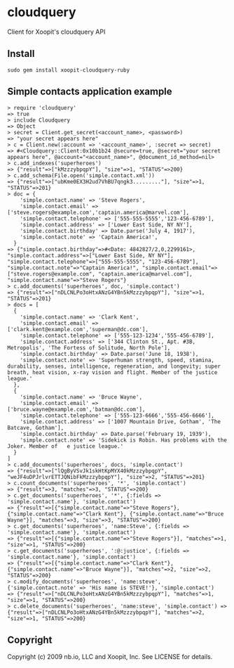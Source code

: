 cloudquery
==========

Client for Xoopit's cloudquery API

Install
-------

    sudo gem install xoopit-cloudquery-ruby
    

Simple contacts application example
-----------------------------------

    > require 'cloudquery'
    => true
    > include Cloudquery
    => Object
    > secret = Client.get_secret(<account_name>, <password>)
    => "your secret appears here"
    > c = Client.new(:account => '<account_name>', :secret => secret)
    => #<Cloudquery::Client:0x10b1b24 @secure=true, @secret="your secret appears here", @account="<account_name>", @document_id_method=nil>
    > c.add_indexes('superheroes')
    => {"result"=>["kMzzzybpqpY"], "size"=>1, "STATUS"=>200}
    > c.add_schema(File.open('simple.contact.xml'))
    => {"result"=>["ubKme0EX3H2ud7VhBU7qngk3........."], "size"=>1, "STATUS"=>201}
    > doc = {
        'simple.contact.name' => 'Steve Rogers',
        'simple.contact.email' => ['steve.rogers@example.com','captain.america@marvel.com'],
        'simple.contact.telephone' => ['555-555-5555','123-456-6789'],
        'simple.contact.address' => ['Lower East Side, NY NY'],
        'simple.contact.birthday' => Date.parse('July 4, 1917'),
        'simple.contact.note' => 'Captain America!',
      }
    => {"simple.contact.birthday"=>#<Date: 4842827/2,0,2299161>, "simple.contact.address"=>["Lower East Side, NY NY"], "simple.contact.telephone"=>["555-555-5555", "123-456-6789"], "simple.contact.note"=>"Captain America!", "simple.contact.email"=>["steve.rogers@example.com", "captain.america@marvel.com"], "simple.contact.name"=>"Steve Rogers"}
    > c.add_documents('superheroes', doc, 'simple.contact')
    => {"result"=>["nDLCNLPo3oHtxANzG4YBn5kMzzzybpqpY"], "size"=>1, "STATUS"=>201}
    > docs = [
      {
        'simple.contact.name' => 'Clark Kent',
        'simple.contact.email' => ['clark.kent@example.com','superman@dc.com'], 
        'simple.contact.telephone' => ['555-123-1234','555-456-6789'],
        'simple.contact.address' => ['344 Clinton St., Apt. #3B, Metropolis', 'The Fortess of Solitude, North Pole'],
        'simple.contact.birthday' => Date.parse('June 18, 1938'),
        'simple.contact.note' => 'Superhuman strength, speed, stamina, durability, senses, intelligence, regeneration, and longevity; super breath, heat vision, x-ray vision and flight. Member of the justice league.'
      },
      {
        'simple.contact.name' => 'Bruce Wayne',
        'simple.contact.email' => ['bruce.wayne@example.com','batman@dc.com'],
        'simple.contact.telephone' => ['555-123-6666','555-456-6666'],
        'simple.contact.address' => ['1007 Mountain Drive, Gotham', 'The Batcave, Gotham'],
        'simple.contact.birthday' => Date.parse('February 19, 1939'),
        'simple.contact.note' => 'Sidekick is Robin. Has problems with the Joker. Member of   e justice league.'
      }
    ]
    > c.add_documents('superheroes', docs, 'simple.contact')
    => {"result"=>["lQgByVSvJk1skHtKpMYX40kMzzzybpqpY", "weJF4uDPJrlvrETTJQNibFkMzzzybpqpY"], "size"=>2, "STATUS"=>201}
    > c.count_documents('superheroes', '*', 'simple.contact')
    => {"result"=>3, "matches"=>3, "STATUS"=>200}
    > c.get_documents('superheroes', '*', {:fields => 'simple.contact.name'}, 'simple.contact')
    => {"result"=>[{"simple.contact.name"=>"Steve Rogers"}, {"simple.contact.name"=>"Clark Kent"}, {"simple.contact.name"=>"Bruce Wayne"}], "matches"=>3, "size"=>3, "STATUS"=>200}
    > c.get_documents('superheroes', 'name:Steve', {:fields => 'simple.contact.name'}, 'simple.contact')
    => {"result"=>[{"simple.contact.name"=>"Steve Rogers"}], "matches"=>1, "size"=>1, "STATUS"=>200}
    > c.get_documents('superheroes', ':@:justice', {:fields => 'simple.contact.name'}, 'simple.contact')
    => {"result"=>[{"simple.contact.name"=>"Clark Kent"}, {"simple.contact.name"=>"Bruce Wayne"}], "matches"=>2, "size"=>2, "STATUS"=>200}
    > c.modify_documents('superheroes', 'name:steve', {'simple.contact.note' => 'His name is STEVE!'}, 'simple.contact')
    => {"result"=>["nDLCNLPo3oHtxANzG4YBn5kMzzzybpqpY"], "matches"=>1, "size"=>1, "STATUS"=>200}
    > c.delete_documents('superheroes', 'name:steve', 'simple.contact') => {"result"=>["nDLCNLPo3oHtxANzG4YBn5kMzzzybpqpY"], "matches"=>2, "size"=>1, "STATUS"=>200}


Copyright
---------

Copyright (c) 2009 nb.io, LLC and Xoopit, Inc. See LICENSE for details.
